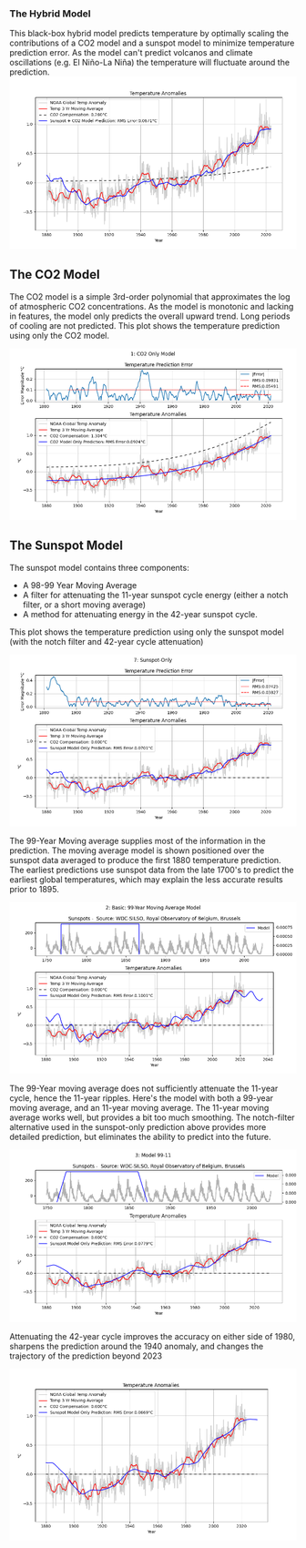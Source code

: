 ### The Hybrid Model
This black-box hybrid model predicts temperature by optimally scaling the contributions of a CO2 model and a sunspot model 
to minimize temperature prediction error.  As the model can't predict volcanos and climate oscillations (e.g. El Niño-La Niña)
the temperature will fluctuate around the prediction.
![Plot](./TempPrediction.png)

## The CO2 Model
The CO2 model is a simple 3rd-order polynomial that approximates the log of atmospheric CO2 concentrations.  As the model is monotonic and lacking in features,
the model only predicts the overall upward trend. Long periods of cooling are not predicted.  This plot shows the temperature prediction using only the CO2 model.

![Plot](./TempPredictionCO2only.png)

## The Sunspot Model
The sunspot model contains three components:
*  A 98-99 Year Moving Average
*  A filter for attenuating the 11-year sunspot cycle energy (either a notch filter, or a short moving average)
*  A method for attenuating energy in the 42-year sunspot cycle.

This plot shows the temperature prediction using only the sunspot model (with the notch filter and 42-year cycle attenuation)

![Plot](./TempPredictionSSOnly.png)

The 99-Year Moving average supplies most of the information in the prediction. The moving average model is shown positioned over the sunspot
data averaged to produce the first 1880 temperature prediction.  The earliest predictions use sunspot data from the late 1700's to predict the earliest global temperatures, which may explain the less accurate results prior to 1895.

![Plot](./Simple99yearMovingAverageModel.png)

The 99-Year moving average does not sufficiently attenuate the 11-year cycle, hence the 11-year ripples.  Here's the model with both a 
99-year moving average, and an 11-year moving average.  The 11-year moving average works well, but provides a bit too much smoothing.  The notch-filter alternative used in the sunspot-only prediction above provides more detailed prediction, but eliminates the ability to predict into the future.

![Plot](./99year11yearMovingAverageModel.png)

Attenuating the 42-year cycle improves the accuracy on either side of 1980, sharpens the prediction around the 1940 anomaly, and changes the trajectory of the prediction beyond 2023

![Plot](./99-11-42Model.png)
